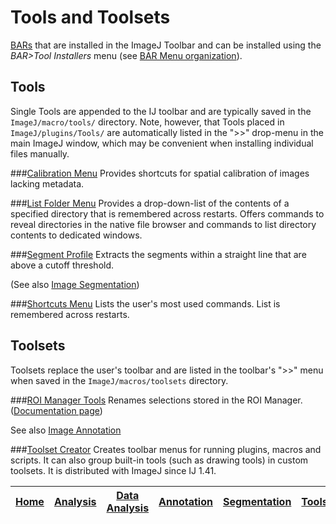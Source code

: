 # Tools and Toolsets
[BARs][Home] that are installed in the ImageJ Toolbar and can be installed using the
_BAR>Tool Installers_ menu (see [BAR Menu organization](../BAR/README.md#bar-menu)).

## Tools
Single Tools are appended to the IJ toolbar and are typically saved in the `ImageJ/macro/tools/`
directory. Note, however, that Tools placed in `ImageJ/plugins/Tools/` are automatically listed in
the ">>" drop-menu in the main ImageJ window, which may be convenient when installing individual
files manually.

###[Calibration Menu](./Calibration_Menu.ijm)
   Provides shortcuts for spatial calibration of images lacking metadata.

###[List Folder Menu](./List_Folder_Menu.ijm)
   Provides a drop-down-list of the contents of a specified directory that is remembered across
   restarts. Offers commands to reveal directories in the native file browser and commands to list
   directory contents to dedicated windows.

###[Segment Profile](./Segment_Profile.ijm)<a name="segment-profile-tool"></a>
   Extracts the segments within a straight line that are above a cutoff threshold.

   (See also [Image Segmentation](../Segmentation/README.md#segmentation))


###[Shortcuts Menu](./Shortcuts_Menu.ijm)
   Lists the user's most used commands. List is remembered across restarts.


## Toolsets
Toolsets replace the user's toolbar and are listed in the toolbar's ">>" menu when saved in the
`ImageJ/macros/toolsets` directory.

###[ROI Manager Tools](./Toolsets/ROI%20Manager%20Tools.ijm)
   Renames selections stored in the ROI Manager.
   ([Documentation page](http://imagej.net/plugins/roi-manager-tools))

   See also [Image Annotation](../Annotation/README.md#annotation)


###[Toolset Creator](./Toolsets/Toolset%20Creator.ijm)
   Creates toolbar menus for running plugins, macros and scripts. It can also group
   built-in tools (such as drawing tools) in custom toolsets. It is distributed with ImageJ
   since IJ 1.41.




| [Home] | [Analysis] | [Data Analysis] | [Annotation] | [Segmentation] | [Tools] | [Plugins][Java Classes] | [lib] | [Snippets] | [IJ] |
|:------:|:----------:|:---------------:|:------------:|:--------------:|:-------:|:-----------------------:|:-----:|:----------:|:----:|

[Home]: https://github.com/tferr/Scripts#ij-bar
[Analysis]: https://github.com/tferr/Scripts/tree/master/BAR/src/main/resources/scripts/BAR/Analysis/Analysis#analysis
[Annotation]: https://github.com/tferr/Scripts/tree/master/BAR/src/main/resources/scripts/BAR/Annotation/Annotation#annotation
[Data Analysis]: https://github.com/tferr/Scripts/tree/master/BAR/src/main/resources/scripts/BAR/Data_Analysis#data-analysis
[Segmentation]: https://github.com/tferr/Scripts/tree/master/BAR/src/main/resources/scripts/BAR/Segmentation/Segmentation#segmentation
[Tools]: https://github.com/tferr/Scripts/tree/master/Tools#tools-and-toolsets
[Java Classes]: https://github.com/tferr/Scripts/tree/master/BAR#java-classes
[lib]: https://github.com/tferr/Scripts/tree/master/lib#lib
[Snippets]: https://github.com/tferr/Scripts/tree/master/Snippets#snippets
[IJ]: http://imagej.net/BAR
